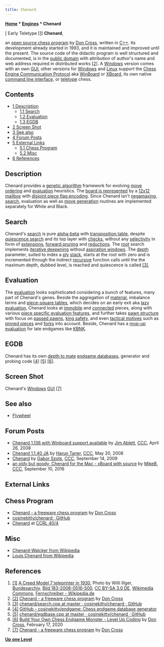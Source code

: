 ```yaml
---
title: Chenard
---
```

**[Home](Home "Home") * [Engines](Engines "Engines") * Chenard**

\[ Early Teletype <a id="cite-note-1" href="#cite-ref-1">[1]</a>
**Chenard**,

an [open source chess program](Category:Open_Source "Category:Open Source") by [Don Cross](Don_Cross "Don Cross"), written in [C++](Cpp "Cpp"). Its development already started in 1993, and it is maintained and improved until the present.
The source code of the didactic program is well structured and documented, is in the [public domain](https://en.wikipedia.org/wiki/Public_domain) with attribution of author's name and web address required in distributed works <a id="cite-note-2" href="#cite-ref-2">[2]</a>.
A [Windows](Windows "Windows") version comes with an own [GUI](GUI "GUI"), other versions for [Windows](Windows "Windows") and [Linux](Linux "Linux") support the [Chess Engine Communication Protocol](Chess_Engine_Communication_Protocol "Chess Engine Communication Protocol") aka [WinBoard](WinBoard "WinBoard") or [XBoard](XBoard "XBoard"), its own native [command line interface](CLI "CLI"), or [teletype](https://en.wikipedia.org/wiki/Teleprinter) chess.

## Contents

- [1 Description](#description)
  - [1.1 Search](#search)
  - [1.2 Evaluation](#evaluation)
  - [1.3 EGDB](#egdb)
- [2 Screen Shot](#screen-shot)
- [3 See also](#see-also)
- [4 Forum Posts](#forum-posts)
- [5 External Links](#external-links)
  - [5.1 Chess Program](#chess-program)
  - [5.2 Misc](#misc)
- [6 References](#references)

## Description

Chenard provides a [genetic algorithm](Genetic_Programming#GeneticAlgorithm "Genetic Programming") framework for evolving [move ordering](Move_Ordering "Move Ordering") and [evaluation](Evaluation "Evaluation") heuristics.
The [board is represented](Board_Representation "Board Representation") by a [12x12 mailbox](Mailbox "Mailbox") with [disjoint piece flag encoding](Pieces#DisjointPieceFlags "Pieces").
Since Chenard isn't [negamaxing](Negamax "Negamax"), [search](Search "Search"), evaluation as well as [move generation](Move_Generation "Move Generation") routines are implemented separately for White and Black.

## Search

Chenard's [search](Search "Search") is pure [alpha-beta](Alpha-Beta "Alpha-Beta") with [transposition table](Transposition_Table "Transposition Table"),
despite [quiescence search](Quiescence_Search "Quiescence Search") and its top layer with [checks](Quiescence_Search#Checks "Quiescence Search"),
without any [selectivity](Selectivity "Selectivity") in form of [extensions](Extensions "Extensions"), [forward pruning](Pruning "Pruning") and [reductions](Reductions "Reductions").
The [root](Root "Root") search implements [iterative deepening](Iterative_Deepening "Iterative Deepening") without [aspiration windows](Aspiration_Windows "Aspiration Windows").
The [depth](Depth "Depth") parameter, suited to index a [ply](Ply "Ply") [stack](Stack "Stack"), starts at the root with zero and is incremented through the indirect [recursive](Recursion "Recursion") function calls until the the maximum depth, dubbed level, is reached and quiescence is called <a id="cite-note-3" href="#cite-ref-3">[3]</a>.

## Evaluation

The [evaluation](Evaluation "Evaluation") looks sophisticated considering a bunch of features, many part of Chenard's genes.
Beside the aggregation of [material](Material "Material"), imbalance terms and [piece-square tables](Piece-Square_Tables "Piece-Square Tables"),
which decides on an early exit aka [lazy evaluation](Lazy_Evaluation "Lazy Evaluation"), Chenard looks at [immobile](Trapped_Pieces "Trapped Pieces") and [connected](Connectivity "Connectivity") pieces,
along with various [piece specific evaluation features](Evaluation_of_Pieces "Evaluation of Pieces"), and further takes [pawn structure](Pawn_Structure "Pawn Structure") with focus on [passed pawns](Passed_Pawn "Passed Pawn"), [king safety](King_Safety "King Safety"), and even [tactical motives](Tactics "Tactics") such as [pinned pieces](Pin "Pin") and [forks](Double_Attack "Double Attack") into account.
Beside, Chenard has a [mop-up evaluation](index.php?title=Mop-up_evaluation&action=edit&redlink=1 "Mop-up evaluation (page does not exist)") for late endgames like [KBNK](KBNK_Endgame "KBNK Endgame").

## EGDB

Chenard has its own [depth to mate](Endgame_Tablebases#DTM "Endgame Tablebases") [endgame databases](Endgame_Tablebases "Endgame Tablebases"), generator and probing code <a id="cite-note-4" href="#cite-ref-4">[4]</a> <a id="cite-note-5" href="#cite-ref-5">[5]</a> <a id="cite-note-6" href="#cite-ref-6">[6]</a>.

## Screen Shot

[](http://cosinekitty.com/chenard/)
Chenard's [Windows](Windows "Windows") [GUI](GUI "GUI") <a id="cite-note-7" href="#cite-ref-7">[7]</a>

## See also

- [Flywheel](index.php?title=Flywheel&action=edit&redlink=1 "Flywheel (page does not exist)")

## Forum Posts

- [Chenard 1.136 with Winboard support available](http://www.talkchess.com/forum/viewtopic.php?t=20846) by [Jim Ablett](Jim_Ablett "Jim Ablett"), [CCC](CCC "CCC"), April 26, 2008
- [Chenard 1.1.40 JA](http://www.talkchess.com/forum/viewtopic.php?t=21252) by [Harun Taner](Harun_Taner "Harun Taner"), [CCC](CCC "CCC"), May 20, 2008
- [Chenard](http://www.talkchess.com/forum/viewtopic.php?t=29749) by [Gabor Szots](Gabor_Szots "Gabor Szots"), [CCC](CCC "CCC"), September 14, 2009
- [an oldy but goody, Chenard for the Mac - xBoard with source](http://www.talkchess.com/forum3/viewtopic.php?f=2&t=61386) by [MikeB](Michael_Byrne "Michael Byrne"), [CCC](CCC "CCC"), September 10, 2016

## External Links

## Chess Program

- [Chenard - a freeware chess program](http://cosinekitty.com/chenard/) by [Don Cross](Don_Cross "Don Cross")
- [cosinekitty/chenard · GitHub](https://github.com/cosinekitty/chenard)
- [Chenard](http://www.computerchess.org.uk/ccrl/404/cgi/compare_engines.cgi?family=Chenard&print=Rating+list&print=Results+table&print=LOS+table&print=Ponder+hit+table&print=Eval+difference+table&print=Comopp+gamenum+table&print=Overlap+table&print=Score+with+common+opponents) at [CCRL 40/4](CCRL "CCRL")

## Misc

- [Chenard-Walcker from Wikipedia](https://en.wikipedia.org/wiki/Chenard-Walcker)
- [Louis Chenard from Wikipedia](https://en.wikipedia.org/wiki/Louis_Chenard)

## References

1. <a id="cite-ref-1" href="#cite-note-1">[1]</a> [A Creed Model 7 teleprinter in 1930](https://commons.wikimedia.org/wiki/File:Bundesarchiv_Bild_183-2008-0516-500,_Fernschreibmaschine_mit_Telefonanschluss.jpg?uselang=en), Photo by Willi Illger, [Bundesarchiv](https://commons.wikimedia.org/wiki/Commons:Bundesarchiv), [Bild 183-2008-0516-500](https://www.bild.bundesarchiv.de/dba/de/search/?query=Bild+183-2008-0516-500), [CC BY-SA 3.0 DE](https://creativecommons.org/licenses/by-sa/3.0/de/deed.en), [Wikimedia Commons](https://en.wikipedia.org/wiki/Wikimedia_Commons), [Fernschreiber - Wikipedia.de](https://de.wikipedia.org/wiki/Fernschreiber)
1. <a id="cite-ref-2" href="#cite-note-2">[2]</a> [Chenard - a freeware chess program](http://cosinekitty.com/chenard/) by [Don Cross](Don_Cross "Don Cross")
1. <a id="cite-ref-3" href="#cite-note-3">[3]</a> [chenard/search.cpp at master · cosinekitty/chenard · GitHub](https://github.com/cosinekitty/chenard/blob/master/src/search.cpp)
1. <a id="cite-ref-4" href="#cite-note-4">[4]</a> [GitHub - cosinekitty/endgame: Chess endgame database generator](https://github.com/cosinekitty/endgame)
1. <a id="cite-ref-5" href="#cite-note-5">[5]</a> [chenard/egdbase.cpp at master · cosinekitty/chenard · GitHub](https://github.com/cosinekitty/chenard/blob/master/src/egdbase.cpp)
1. <a id="cite-ref-6" href="#cite-note-6">[6]</a> [Build Your Own Chess Endgame Monster - Level Up Coding](https://levelup.gitconnected.com/build-your-own-chess-endgame-monster-a3fb23bb3ec1) by [Don Cross](Don_Cross "Don Cross"), February 17, 2020
1. <a id="cite-ref-7" href="#cite-note-7">[7]</a> [Chenard - a freeware chess program](http://cosinekitty.com/chenard/) by [Don Cross](Don_Cross "Don Cross")

**[Up one Level](Engines "Engines")**

